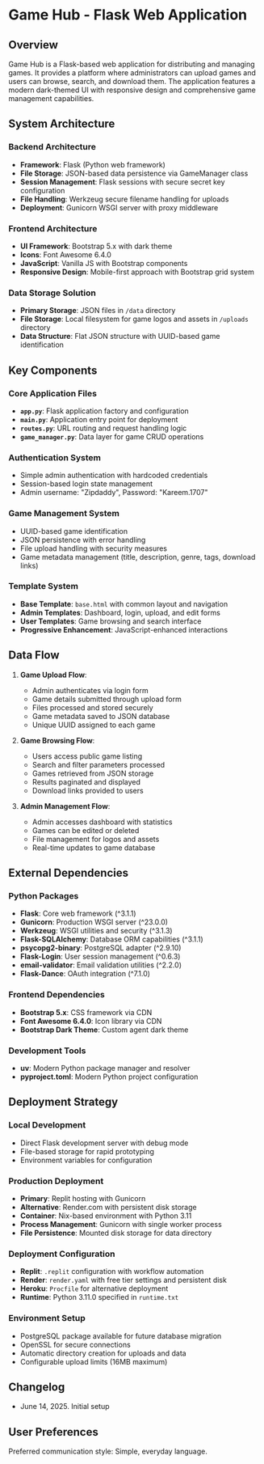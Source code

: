 # Game Hub - Flask Web Application

## Overview

Game Hub is a Flask-based web application for distributing and managing games. It provides a platform where administrators can upload games and users can browse, search, and download them. The application features a modern dark-themed UI with responsive design and comprehensive game management capabilities.

## System Architecture

### Backend Architecture
- **Framework**: Flask (Python web framework)
- **File Storage**: JSON-based data persistence via GameManager class
- **Session Management**: Flask sessions with secure secret key configuration
- **File Handling**: Werkzeug secure filename handling for uploads
- **Deployment**: Gunicorn WSGI server with proxy middleware

### Frontend Architecture
- **UI Framework**: Bootstrap 5.x with dark theme
- **Icons**: Font Awesome 6.4.0
- **JavaScript**: Vanilla JS with Bootstrap components
- **Responsive Design**: Mobile-first approach with Bootstrap grid system

### Data Storage Solution
- **Primary Storage**: JSON files in `/data` directory
- **File Storage**: Local filesystem for game logos and assets in `/uploads` directory
- **Data Structure**: Flat JSON structure with UUID-based game identification

## Key Components

### Core Application Files
- **`app.py`**: Flask application factory and configuration
- **`main.py`**: Application entry point for deployment
- **`routes.py`**: URL routing and request handling logic
- **`game_manager.py`**: Data layer for game CRUD operations

### Authentication System
- Simple admin authentication with hardcoded credentials
- Session-based login state management
- Admin username: "Zipdaddy", Password: "Kareem.1707"

### Game Management System
- UUID-based game identification
- JSON persistence with error handling
- File upload handling with security measures
- Game metadata management (title, description, genre, tags, download links)

### Template System
- **Base Template**: `base.html` with common layout and navigation
- **Admin Templates**: Dashboard, login, upload, and edit forms
- **User Templates**: Game browsing and search interface
- **Progressive Enhancement**: JavaScript-enhanced interactions

## Data Flow

1. **Game Upload Flow**:
   - Admin authenticates via login form
   - Game details submitted through upload form
   - Files processed and stored securely
   - Game metadata saved to JSON database
   - Unique UUID assigned to each game

2. **Game Browsing Flow**:
   - Users access public game listing
   - Search and filter parameters processed
   - Games retrieved from JSON storage
   - Results paginated and displayed
   - Download links provided to users

3. **Admin Management Flow**:
   - Admin accesses dashboard with statistics
   - Games can be edited or deleted
   - File management for logos and assets
   - Real-time updates to game database

## External Dependencies

### Python Packages
- **Flask**: Core web framework (^3.1.1)
- **Gunicorn**: Production WSGI server (^23.0.0)
- **Werkzeug**: WSGI utilities and security (^3.1.3)
- **Flask-SQLAlchemy**: Database ORM capabilities (^3.1.1)
- **psycopg2-binary**: PostgreSQL adapter (^2.9.10)
- **Flask-Login**: User session management (^0.6.3)
- **email-validator**: Email validation utilities (^2.2.0)
- **Flask-Dance**: OAuth integration (^7.1.0)

### Frontend Dependencies
- **Bootstrap 5.x**: CSS framework via CDN
- **Font Awesome 6.4.0**: Icon library via CDN
- **Bootstrap Dark Theme**: Custom agent dark theme

### Development Tools
- **uv**: Modern Python package manager and resolver
- **pyproject.toml**: Modern Python project configuration

## Deployment Strategy

### Local Development
- Direct Flask development server with debug mode
- File-based storage for rapid prototyping
- Environment variables for configuration

### Production Deployment
- **Primary**: Replit hosting with Gunicorn
- **Alternative**: Render.com with persistent disk storage
- **Container**: Nix-based environment with Python 3.11
- **Process Management**: Gunicorn with single worker process
- **File Persistence**: Mounted disk storage for data directory

### Deployment Configuration
- **Replit**: `.replit` configuration with workflow automation
- **Render**: `render.yaml` with free tier settings and persistent disk
- **Heroku**: `Procfile` for alternative deployment
- **Runtime**: Python 3.11.0 specified in `runtime.txt`

### Environment Setup
- PostgreSQL package available for future database migration
- OpenSSL for secure connections
- Automatic directory creation for uploads and data
- Configurable upload limits (16MB maximum)

## Changelog

- June 14, 2025. Initial setup

## User Preferences

Preferred communication style: Simple, everyday language.